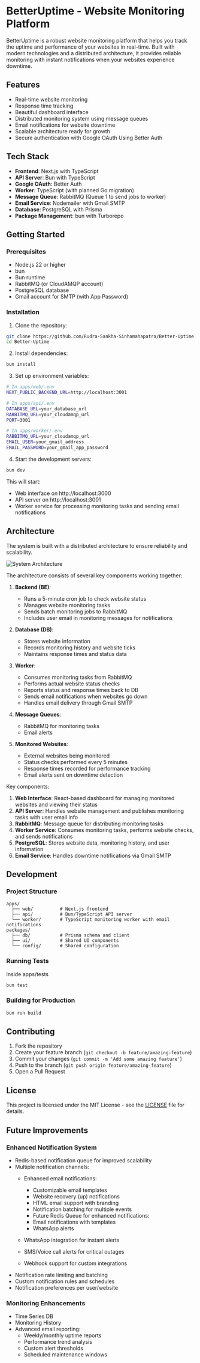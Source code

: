 # BetterUptime - Website Monitoring Platform

BetterUptime is a robust website monitoring platform that helps you track the uptime and performance of your websites in real-time. Built with modern technologies and a distributed architecture, it provides reliable monitoring with instant notifications when your websites experience downtime.

## Features

- Real-time website monitoring
- Response time tracking
- Beautiful dashboard interface
- Distributed monitoring system using message queues
- Email notifications for website downtime
- Scalable architecture ready for growth
- Secure authentication with Google OAuth Using Better Auth

## Tech Stack

- **Frontend**: Next.js with TypeScript
- **API Server**: Bun with TypeScript
- **Google OAuth**: Better Auth
- **Worker**: TypeScript (with planned Go migration)
- **Message Queue**: RabbitMQ (Queue 1 to send jobs to worker)
- **Email Service**: Nodemailer with Gmail SMTP
- **Database**: PostgreSQL with Prisma
- **Package Management**: bun with Turborepo

## Getting Started

### Prerequisites

- Node.js 22 or higher
- bun
- Bun runtime
- RabbitMQ (or CloudAMQP account)
- PostgreSQL database
- Gmail account for SMTP (with App Password)

### Installation

1. Clone the repository:
```bash
git clone https://github.com/Rudra-Sankha-Sinhamahapatra/Better-Uptime
cd Better-Uptime
```

2. Install dependencies:
```bash
bun install
```

3. Set up environment variables:
```bash
# In apps/web/.env
NEXT_PUBLIC_BACKEND_URL=http://localhost:3001

# In apps/api/.env
DATABASE_URL=your_database_url
RABBITMQ_URL=your_cloudamqp_url
PORT=3001

# In apps/worker/.env
RABBITMQ_URL=your_cloudamqp_url
EMAIL_USER=your_gmail_address
EMAIL_PASSWORD=your_gmail_app_password
```

4. Start the development servers:
```bash
bun dev
```

This will start:
- Web interface on http://localhost:3000
- API server on http://localhost:3001
- Worker service for processing monitoring tasks and sending email notifications

## Architecture

The system is built with a distributed architecture to ensure reliability and scalability.

![System Architecture](assets/architecture.png)

The architecture consists of several key components working together:

1. **Backend (BE)**: 
   - Runs a 5-minute cron job to check website status
   - Manages website monitoring tasks
   - Sends batch monitoring jobs to RabbitMQ
   - Includes user email in monitoring messages for notifications

2. **Database (DB)**:
   - Stores website information
   - Records monitoring history and website ticks
   - Maintains response times and status data

3. **Worker**:
   - Consumes monitoring tasks from RabbitMQ
   - Performs actual website status checks
   - Reports status and response times back to DB
   - Sends email notifications when websites go down
   - Handles email delivery through Gmail SMTP

4. **Message Queues**:
   - RabbitMQ for monitoring tasks
   - Email alerts

5. **Monitored Websites**:
   - External websites being monitored
   - Status checks performed every 5 minutes
   - Response times recorded for performance tracking
   - Email alerts sent on downtime detection

Key components:
1. **Web Interface**: React-based dashboard for managing monitored websites and viewing their status
2. **API Server**: Handles website management and publishes monitoring tasks with user email info
3. **RabbitMQ**: Message queue for distributing monitoring tasks
4. **Worker Service**: Consumes monitoring tasks, performs website checks, and sends notifications
5. **PostgreSQL**: Stores website data, monitoring history, and user information
6. **Email Service**: Handles downtime notifications via Gmail SMTP

## Development

### Project Structure
```
apps/
  ├── web/          # Next.js frontend
  ├── api/          # Bun/TypeScript API server
  └── worker/       # TypeScript monitoring worker with email notifications
packages/
  ├── db/           # Prisma schema and client
  ├── ui/           # Shared UI components
  └── config/       # Shared configuration
```

### Running Tests
Inside apps/tests
```bash
bun test
```

### Building for Production

```bash
bun run build
```

## Contributing

1. Fork the repository
2. Create your feature branch (`git checkout -b feature/amazing-feature`)
3. Commit your changes (`git commit -m 'Add some amazing feature'`)
4. Push to the branch (`git push origin feature/amazing-feature`)
5. Open a Pull Request

## License

This project is licensed under the MIT License - see the [LICENSE](LICENSE) file for details.

## Future Improvements

### Enhanced Notification System
- Redis-based notification queue for improved scalability
- Multiple notification channels:
  - Enhanced email notifications:
    - Customizable email templates
    - Website recovery (up) notifications
    - HTML email support with branding
    - Notification batching for multiple events
    - Future Redis Queue for enhanced notifications:
     - Email notifications with templates
     - WhatsApp alerts

  - WhatsApp integration for instant alerts
  - SMS/Voice call alerts for critical outages
  - Webhook support for custom integrations
- Notification rate limiting and batching
- Custom notification rules and schedules
- Notification preferences per user/website

### Monitoring Enhancements
- Time Series DB 
- Monitoring History
- Advanced email reporting:
  - Weekly/monthly uptime reports
  - Performance trend analysis
  - Custom alert thresholds
  - Scheduled maintenance windows
